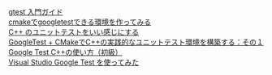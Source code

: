 [gtest 入門ガイド](http://opencv.jp/googletestdocs/primer.html#primer)<br/>
[cmakeでgoogletestできる環境を作ってみる](https://www.jonki.net/entry/2016/06/15/220029)<br/>
[C++ のユニットテストをいい感じにする](https://qiita.com/janus_wel/items/4e6c12f9104f501104c7)<br/>
[GoogleTest + CMakeでC++の実践的なユニットテスト環境を構築する：その１](https://qiita.com/imasaaki/items/c56639c86627a8a950de)<br/>
[Google Test C++の使い方（初級）](http://robonchu.hatenablog.com/entry/2018/10/07/180551)<br/>
[Visual Studio Google Test を使ってみた](https://blog.mori-soft.com/entry/%3Fp=495)<br/>
